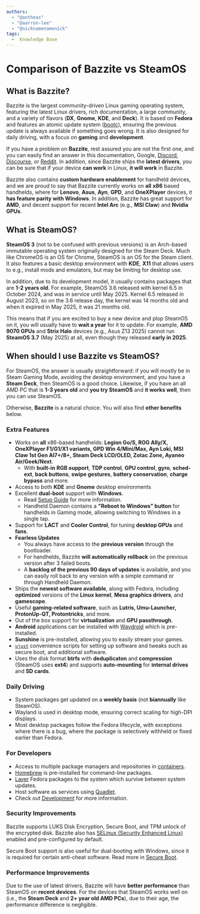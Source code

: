 ```yaml
---
authors:
  - "@antheas"
  - "@aarron-lee"
  - "@nicknamenamenick"
tags:
  -  Knowledge Base
---
```


# Comparison of Bazzite vs SteamOS

## What is Bazzite?

Bazzite is the largest community-driven Linux gaming operating system, featuring the latest Linux drivers, rich documentation, a large community, and a variety of flavors (**DX**, **Gnome**, **KDE**, and **Deck**). It is based on **Fedora** and features an atomic update system ([bootc](https://github.com/bootc-dev/bootc)), ensuring the previous update is always available if something goes wrong. It is also designed for daily driving, with a focus on **gaming** and **development**.

If you have a problem on **Bazzite**, rest assured you are not the first one, and you can easily find an answer in this documentation, Google, [Discord](https://discord.bazzite.gg), [Discourse](https://universal-blue.discourse.group/c/bazzite/), or [Reddit](https://reddit.com/r/bazzite). In addition, since Bazzite ships the **latest drivers**, you can be sure that if your device **can work** in Linux, **it will work** in Bazzite.

Bazzite also contains **custom hardware enablement** for handheld devices, and we are proud to say that Bazzite currently works on **all** **x86** based handhelds, where for **Lenovo**, **Asus**, **Ayn**, **GPD**, and **OneXPlayer** devices, it **has feature parity with Windows**. In addition, Bazzite has great support for **AMD**, and decent support for recent **Intel Arc** (e.g., **MSI Claw**) and **Nvidia GPUs**.

## What is SteamOS?
**SteamOS 3** (not to be confused with previous versions) is an Arch-based immutable operating system originally designed for the Steam Deck. Much like ChromeOS is an OS for Chrome, SteamOS is an OS for the Steam client. It also features a basic desktop environment with **KDE**, **X11** that allows users to e.g., install mods and emulators, but may be limiting for desktop use.

In addition, due to its development model, it usually contains packages that are **1-2 years old**. For example, SteamOS 3.6 released with kernel 6.5 in October 2024, and was in service until May 2025. Kernel 6.5 released in August 2023, so on the 3.6 release day, the kernel was 14 months old and when it expired in May 2025, it was 21 months old.

This means that if you are excited to buy a new device and plop SteamOS on it, you will usually have to **wait a year** for it to update. For example, **AMD 9070 GPUs** and **Strix Halo** devices (e.g., Asus Z13 2025) cannot run **SteamOS 3.7** (May 2025) at all, even though they released **early in 2025**.

## When should I use Bazzite vs SteamOS?
For SteamOS, the answer is usually straightforward: if you will mostly be in Steam Gaming Mode, avoiding the desktop environment, and you have a **Steam Deck**, then SteamOS is a good choice. Likewise, if you have an all AMD PC that is **1-3 years old** and **you try SteamOS** and **it works well**, then you can use SteamOS.

Otherwise, **Bazzite** is a natural choice. You will also find **other benefits** below.

### Extra Features
- Works on **all** x86-based handhelds: **Legion Go/S, ROG Ally/X, OneXPlayer F1/G1/X1 variants, GPD Win 4/Mini/Max, Ayn Loki, MSI Claw 1st Gen AI7+/8+, Steam Deck LCD/OLED, Zotac Zone, Ayaneo Air/Geek/Next**.
  - With **built-in** **RGB support**, **TDP control**, **GPU control**, **gyro**, **sched-ext**, **back buttons**, **swipe gestures**, **battery conservation**, **charge bypass** and more.
- Access to both **KDE** and **Gnome** desktop environments
- Excellent **dual-boot** support with **Windows**.
  - Read [Setup Guide](/General/Installation_Guide/dual_boot_setup_guide/) for more information.
  - Handheld Daemon contains a **"Reboot to Windows" button** for handhelds in Gaming mode, allowing switching to Windows in a single tap.
- Support for **LACT** and **Cooler Control**, for tuning **desktop GPUs** and **fans**.
- **Fearless Updates**
  - You always have access to the **previous version** through the bootloader.
  - For handhelds, Bazzite **will automatically rollback** on the previous version after 3 failed boots.
  - A **backlog of the previous 90 days of updates** is available, and you can easily roll back to any version with a simple command or through Handheld Daemon.
- Ships the **newest software available**, along with Fedora, including **optimized** versions of the **Linux kernel**, **Mesa graphics drivers**, and **gamescope**.
- Useful **gaming-related software**, such as **Lutris, Umu-Launcher, ProtonUp-QT, Protontricks**, and more.
- Out of the box support for **virtualization** and **GPU passthrough**.
- **Android** applications can be installed with [Waydroid](/Installing_and_Managing_Software/Waydroid_Setup_Guide.md) which is pre-installed.
- **Sunshine** is pre-installed, allowing you to easily stream your games.
- [`ujust`](/Installing_and_Managing_Software/ujust.md) convenience scripts for setting up software and tweaks such as secure boot, and additional software.
- Uses the disk format **btrfs** with **deduplicaton** and **compression** (SteamOS uses **ext4**) and supports **auto-mounting** for **internal drives** and **SD cards**.

### Daily Driving
- System packages get updated on a **weekly basis** (not **biannually** like SteamOS).
- Wayland is used in desktop mode, ensuring correct scaling for high-DPI displays.
- Most desktop packages follow the Fedora lifecycle, with exceptions where there is a bug, where the package is selectively withheld or fixed earlier than Fedora.

### For Developers

- Access to multiple package managers and repositories in [containers](/Installing_and_Managing_Software/Distrobox.md).
- [Homebrew](https://brew.sh/) is pre-installed for command-line packages.
- [Layer](/Installing_and_Managing_Software/rpm-ostree.md) Fedora packages to the system which survive between system updates.
- Host software as services using [Quadlet](/Installing_and_Managing_Software/Quadlet.md).
- Check out [Development](/Dev/index.md) for more information.

### Security Improvements
Bazzite supports LUKS Disk Encryption, Secure Boot, and TPM unlock of the encrypted disk. Bazzite also has [SELinux (Security Enhanced Linux)](https://www.redhat.com/en/topics/linux/what-is-selinux) enabled and pre-configured by default.

Secure Boot support is also useful for dual-booting with Windows, since it is required for certain anti-cheat software. Read more in [Secure Boot](/General/Installation_Guide/secure_boot.md).

### Performance Improvements
Due to the use of latest drivers, Bazzite will have **better performance** than SteamOS on **recent devices**. For the devices that SteamOS works well on (i.e., the **Steam Deck** and **2+ year old AMD PCs**), due to their age, the performance difference is negligible.
